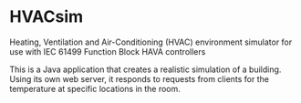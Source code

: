 # HVACsim
Heating, Ventilation and Air-Conditioning (HVAC) environment simulator for use with IEC 61499 Function Block HAVA controllers

This is a Java application that creates a realistic simulation of a building. Using its own web server, it responds to requests from clients 
for the temperature at specific locations in the room. 
